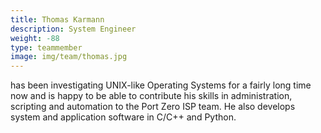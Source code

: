 ```yaml
---
title: Thomas Karmann
description: System Engineer
weight: -88
type: teammember
image: img/team/thomas.jpg
---
```

has been investigating UNIX-like Operating Systems for a fairly long time now and is happy to be able to contribute his skills in administration, scripting and automation to the Port Zero ISP team. He also develops system and application software in C/C++ and Python.
